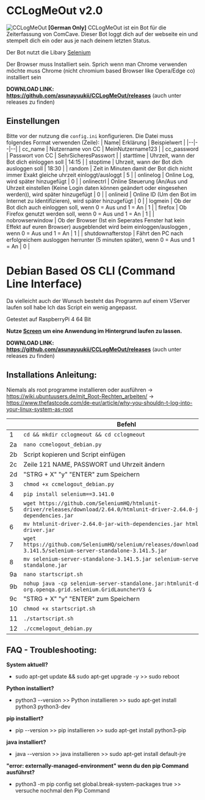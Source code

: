 # CCLogMeOut v2.0
![CCLogMeOut](https://i.ibb.co/hDwhfbw/cclogmeout.png)
**[German Only]** CCLogMeOut ist ein Bot für die Zeiterfassung von ComCave. Dieser Bot loggt dich auf der webseite ein und stempelt dich ein oder aus je nach deinem letzten Status.

Der Bot nutzt die Libary [Selenium](https://pypi.org/project/selenium/)

Der Browser muss Installiert sein. Sprich wenn man Chrome verwenden möchte muss Chrome (nicht chromium based Browser like Opera/Edge co) installiert sein

**DOWNLOAD LINK: https://github.com/asunayuukii/CCLogMeOut/releases** 
(auch unter releases zu finden)

## Einstellungen

Bitte vor der nutzung die `config.ini` konfigurieren. Die Datei muss folgendes Format verwenden (Zeile):
| Name| Erklärung | Beispielwert | 
|--|--|--|
| cc_name | Nutzername von CC | MeinNutzername123 |
| cc_password | Passwort von CC | SehrSicheresPasswort |
| starttime | Uhrzeit, wann der Bot dich einloggen soll | 14:15 |
| stoptime | Uhrzeit, wann der Bot dich ausloggen soll | 18:30 |
| random | Zeit in Minuten damit der Bot dich nicht immer Exakt gleiche uhrzeit einloggt/ausloggt | 5 |
| onlinelog | Online Log, wird später hinzugefügt | 0 |
| onlinectrl | Online Steuerung (An/Aus und Uhrzeit einstellen (Keine Login daten können geändert oder eingesehen werden)), wird später hinzugefügt | 0 |
| onlineid | Online ID (Um den Bot im Internet zu Identifizieren), wird später hinzugefügt | 0 |
| logmein | Ob der Bot dich auch einloggen soll, wenn 0 = Aus und 1 = An | 1 |
| firefox | Ob Firefox genutzt werden soll, wenn 0 = Aus und 1 = An | 1 |
| nobrowserwindow | Ob der Browser (Ist ein Seperates Fenster hat kein Effekt auf euren Browser) ausgeblendet wird beim einloggen/ausloggen , wenn 0 = Aus und 1 = An | 1 |
| shutdownafterstop | Fährt den PC nach erfolgreichem ausloggen herrunter (5 minuten später), wenn 0 = Aus und 1 = An | 0 |

# Debian Based OS CLI (Command Line Interface)
Da vielleicht auch der Wunsch besteht das Programm auf einem VServer laufen soll habe Ich das Script ein wenig angepasst.

Getestet auf RaspberryPi 4 64 Bit

**Nutze [Screen](https://wiki.ubuntuusers.de/Screen/) um eine Anwendung im Hintergrund laufen zu lassen.** 

**DOWNLOAD LINK: https://github.com/asunayuukii/CCLogMeOut/releases** 
(auch unter releases zu finden)

## Installations Anleitung:
Niemals als root programme installieren oder ausführen -> https://wiki.ubuntuusers.de/mit_Root-Rechten_arbeiten/ -> https://www.thefastcode.com/de-eur/article/why-you-shouldn-t-log-into-your-linux-system-as-root

| | Befehl |
|--|--|
| 1 | `cd && mkdir cclogmeout && cd cclogmeout` |
| 2a | `nano ccmelogout_debian.py` |
| 2b | Script kopieren und Script einfügen |
| 2c | Zeile 121 NAME, PASSWORT und Uhrzeit ändern |
| 2d | "STRG + X" "y" "ENTER" zum Speichern |
| 3 | `chmod +x ccmelogout_debian.py` |
| 4 | `pip install selenium==3.141.0` |
| 5 | `wget https://github.com/SeleniumHQ/htmlunit-driver/releases/download/2.64.0/htmlunit-driver-2.64.0-jar-with-dependencies.jar` |
| 6 | `mv htmlunit-driver-2.64.0-jar-with-dependencies.jar htmlunit-driver.jar` |
| 7 | `wget https://github.com/SeleniumHQ/selenium/releases/download/selenium-3.141.5/selenium-server-standalone-3.141.5.jar` |
| 8 | `mv selenium-server-standalone-3.141.5.jar selenium-server-standalone.jar` |
| 9a | `nano startscript.sh` |
| 9b | `nohup java -cp selenium-server-standalone.jar:htmlunit-driver.jar org.openqa.grid.selenium.GridLauncherV3 &` |
| 9c | "STRG + X" "y" "ENTER" zum Speichern |
| 10 | `chmod +x startscript.sh` |
| 11 | `./startscript.sh` |
| 12 | `./ccmelogout_debian.py` |

## FAQ - Troubleshooting:

**System aktuell?**
- sudo apt-get update && sudo apt-get upgrade -y >> sudo reboot

**Python installiert?**
- python3 --version >> Python installieren >> sudo apt-get install python3 python3-dev

**pip installiert?**
- pip --version >> pip installieren >> sudo apt-get install python3-pip

**java installiert?**
- java --version >> java installieren >> sudo apt-get install default-jre

**"error: externally-managed-environment" wenn du den pip Command ausführst?**
- python3 -m pip config set global.break-system-packages true >> versuche nochmal den Pip Command
